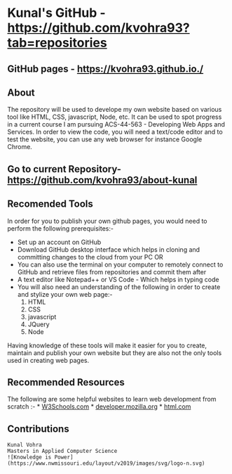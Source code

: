 # Kunal's GitHub - https://github.com/kvohra93?tab=repositories
## GitHub pages - https://kvohra93.github.io./ 
  
## About
The repository will be used to develope my own website based on various tool like HTML, CSS, javascript, Node, etc. It can be used to spot progress in a current course I am pursuing ACS-44-563 - Developing Web Apps and Services. In order to view the code, you will need a text/code editor and to test the website, you can use any web browser for instance Google Chrome.

## Go to current Repository- https://github.com/kvohra93/about-kunal

## Recomended Tools
In order for you to publish your own github pages, you would need to perform the following prerequisites:-
  * Set up an account on GitHub
  * Download GitHub desktop interface which helps in cloning and committing changes to the cloud from your PC
  OR
  * You can also use the terminal on your computer to remotely connect to GitHub and retrieve files from repositories and commit them after            
  * A text editor like Notepad++ or VS Code - Which helps in typing code
  * You will also need an understanding of the following in order to create and stylize your own web page:-
    1. HTML
    2. CSS
    3. javascript
    4. JQuery
    5. Node

Having knowledge of these tools will make it easier for you to create, maintain and publish your own website but they are also not the only tools used in creating web pages.

## Recommended Resources
  The following are some helpful websites to learn web development from scratch :-
    * [W3Schools.com](https://www.w3schools.com/)
    * [developer.mozilla.org](https://developer.mozilla.org/en-US/docs/Learn/Getting_started_with_the_web)
    * [html.com](https://html.com/)

 ## Contributions
    Kunal Vohra
    Masters in Applied Computer Science
    ![Knowledge is Power](https://www.nwmissouri.edu/layout/v2019/images/svg/logo-n.svg)    


